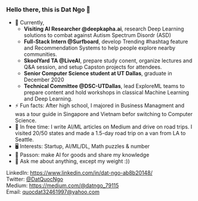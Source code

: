 ### Hello there, this is Dat Ngo 👋

- 🔭 Currently,
  * **Visiting AI Researcher @deepkapha.ai**, research Deep Learning solutions to combat against Autism Spectrum Disordr (ASD)
  * **Full-Stack Intern @Surfboard**, develop Trending #hashtag feature and Recommendation Systems to help people explore nearby communities.
  * **SkoolYard TA @LiveAI**, prepare study conent, organize lectures and Q&A session, and setup Capston projects for attendees.
  * **Senior Computer Science student at UT Dallas**,  graduate in December 2020
  * **Technical Committee @DSC-UTDallas**, lead ExploreML teams to prepare content and hold workshops in classical Machine Learning and Deep Learning.
- ⚡ Fun facts: After high school, I majored in Business Managment and was a tour guide in Singapore and Vietnam befor switching to Computer Science.
- 🌱 In free time: I write AI/ML articles on Medium and drive on road trips. I visited 20/50 states and made a 1.5-day road trip on a van from LA to Seattle. 
- 🖥 Interests: Startup, AI/ML/DL, Math puzzles & number
- 🤔 Passon: make AI for goods and share my knowledge
- 💬 Ask me about anything, except my weight :))

LinkedIn: https://www.linkedin.com/in/dat-ngo-ab8b20148/ \
Twitter: [@DatQuocNgo](https://twitter.com/DatQuocNgo) \
Medium: https://medium.com/@datngo_79115 \
Email: quocdat32461997@yahoo.com
